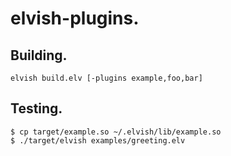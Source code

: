 # elvish-plugins.

## Building.

```
elvish build.elv [-plugins example,foo,bar]
```

## Testing.
```
$ cp target/example.so ~/.elvish/lib/example.so
$ ./target/elvish examples/greeting.elv
```
